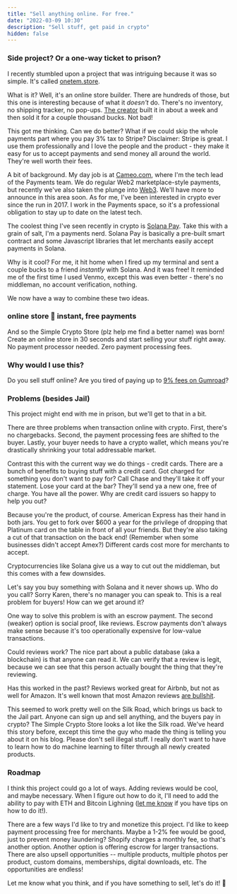 ```yaml
---
title: "Sell anything online. For free."
date: "2022-03-09 10:30"
description: "Sell stuff, get paid in crypto" 
hidden: false
---
```


### Side project? Or a one-way ticket to prison? 

I recently stumbled upon a project that was intriguing because it was so simple. It's called [onetem.store](https://oneitem.store).

What is it? Well, it's an online store builder. There are hundreds of those, but this one is interesting because of what it _doesn't_ do. There's no inventory, no shipping tracker, no pop-ups. [The creator](https://tinyprojects.dev/) built it in about a week and then sold it for a couple thousand bucks. Not bad!


This got me thinking. Can we do better? What if we could skip the whole payments part where you pay 3% tax to Stripe? Disclaimer: Stripe is great. I use them professionally and I love the people and the product - they make it easy for us to accept payments and send money all around the world. They're well worth their fees.

A bit of background. My day job is at [Cameo.com](https://www.cameo.com/praz?ref=blog), where I'm the tech lead of the Payments team. We do regular Web2 marketplace-style payments, but recently we've also taken the plunge into [Web3](https://pass.cameo.com). We'll have more to announce in this area soon. As for me, I've been interested in crypto ever since the run in 2017. I work in the Payments space, so it's a professional obligation to stay up to date on the latest tech.


The coolest thing I've seen recently in crypto is [Solana Pay](https://solana.com/news/solana-pay-announcement). Take this with a grain of salt, I'm a payments nerd. Solana Pay is basically a pre-built smart contract and some Javascript libraries that let merchants easily accept payments in Solana.


Why is it cool? For me, it hit home when I fired up my terminal and sent a couple bucks to a friend _instantly_ with Solana. And it was free! It reminded me of the first time I used Venmo, except this was even better - there's no middleman, no account verification, nothing.

We now have a way to combine these two ideas.

### **online store**  🤝  **instant, free payments**

And so the Simple Crypto Store (plz help me find a better name) was born! Create an online store in 30 seconds and start selling your stuff right away. No payment processor needed. Zero payment processing fees.

### Why would I use this?

Do you sell stuff online? Are you tired of paying up to [9% fees on Gumroad](https://gumroad.com/pricing)?

### Problems (besides Jail)

This project might end with me in prison, but we'll get to that in a bit.

There are three problems when transaction online with crypto. First, there's no chargebacks. Second, the payment processing fees are shifted to the buyer. Lastly, your buyer needs to have a crypto wallet, which means you're drastically shrinking your total addressable market.

Contrast this with the current way we do things - credit cards. There are a bunch of benefits to buying stuff with a credit card. Got charged for something you don't want to pay for? Call Chase and they'll take it off your statement. Lose your card at the bar? They'll send ya a new one, free of charge. You have all the power. Why are credit card issuers so happy to help you out?

Because you're the product, of course. American Express has their hand in both jars. You get to fork over $600 a year for the privilege of dropping that Platinum card on the table in front of all your friends. But they're also taking a cut of that transaction on the back end! (Remember when some businesses didn't accept Amex?) Different cards cost more for merchants to accept.

Cryptocurrencies like Solana give us a way to cut out the middleman, but this comes with a few downsides.

Let's say you buy something with Solana and it never shows up. Who do you call? Sorry Karen, there's no manager you can speak to. This is a real problem for buyers! How can we get around it?

One way to solve this problem is with an escrow payment. The second (weaker) option is social proof, like reviews. Escrow payments don't always make sense because it's too operationally expensive for low-value transactions.

Could reviews work? The nice part about a public database (aka a blockchain) is that anyone can read it. We can verify that a review is legit, because we can see that this person actually bought the thing that they're reviewing.

Has this worked in the past? Reviews worked great for Airbnb, but not as well for Amazon. It's well known that most Amazon reviews [are bullshit](https://www.amzfinder.com/blog/top-100-facebook-groups-list-amazon-reviews/).

This seemed to work pretty well on the Silk Road, which brings us back to the Jail part. Anyone can sign up and sell anything, and the buyers pay in crypto? The Simple Crypto Store looks a lot like the Silk road. We've heard this story before, except this time the guy who made the thing is telling you about it on his blog. Please don't sell illegal stuff. I really don't want to have to learn how to do machine learning to filter through all newly created products.

### Roadmap

I think this project could go a lot of ways. Adding reviews would be cool, and maybe necessary. When I figure out how to do it, I'll need to add the ability to pay with ETH and Bitcoin Lighning ([let me know](https://twitter.com/prazgaitis) if you have tips on how to do it!).

There are a few ways I'd like to try and monetize this project. I'd like to keep payment processing free for merchants. Maybe a 1-2% fee would be good, just to prevent money laundering? Shopify charges a monthly fee, so that's another option. Another option is offering escrow for larger transactions. There are also upsell opportunities -- multiple products, multiple photos per product, custom domains, memberships, digital downloads, etc. The opportunities are endless!

Let me know what you think, and if you have something to sell, let's do it! 🚀